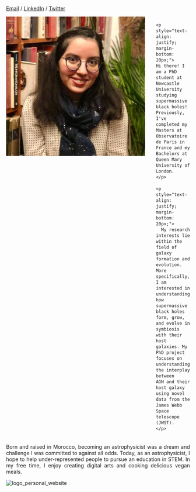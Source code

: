 
[Email](mailto:houda.physics@gmail.com) / [LinkedIn](https://www.linkedin.com/in/houdahaidar/) / [Twitter](https://twitter.com/blackholephd)





<div style="display: flex; align-items: start;">

  <!-- Image part -->
  <div style="margin-right: 30px;"> <!-- Add margin to the right -->
    <img src="HoudaHaidar.jpeg" alt="Description" width="2500"/>
  </div>
  
  <!-- Text part on the right side of the image -->
  <div style="width: 60%;">

    <p style="text-align: justify; margin-bottom: 20px;">
    Hi there! I am a PhD student at Newcastle University studying supermassive black holes! Previously, I've completed my Masters at Observatoire de Paris in France and my Bachelors at Queen Mary University of London.
    </p>

    <p style="text-align: justify; margin-bottom: 20px;">
      My research interests lie within the field of galaxy formation and evolution. More specifically, I am interested in understanding how supermassive black holes form, grow, and evolve in symbiosis with their host galaxies. My PhD project focuses on understanding the interplay between        AGN and their host galaxy using novel data from the James Webb Space telescope (JWST).
    </p>

  </div>
</div>

<!-- Paragraph below the image -->
<p style="text-align: justify; margin-top: 20px;">
  Born and raised in Morocco, becoming an astrophysicist was a dream and challenge I was committed to against all odds. Today, as an astrophysicist, I hope to help under-represented people to pursue an education in STEM. In my free time, I enjoy creating digital arts and cooking delicious vegan meals.
</p>


![logo_personal_website](https://github.com/blackhole-girl/website/assets/74595294/37aff615-7cc3-4fde-b4b4-3cf4ba45e61b)





